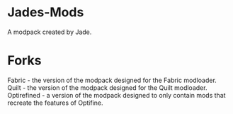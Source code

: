 # Jades-Mods
A modpack created by Jade.
# Forks
Fabric - the version of the modpack designed for the Fabric modloader.  
Quilt - the version of the modpack designed for the Quilt modloader.
Optirefined - a version of the modpack designed to only contain mods that recreate the features of Optifine.  
